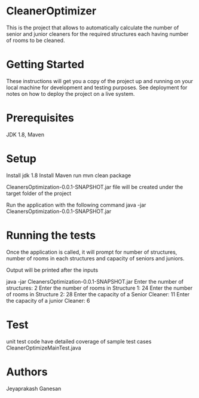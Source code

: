 # CleanerOptimizer
This is the project that allows to automatically calculate the number of senior and junior cleaners for the required structures each having number of rooms to be cleaned. 

# Getting Started
These instructions will get you a copy of the project up and running on your local machine for development and testing purposes. See deployment for notes on how to deploy the project on a live system.

# Prerequisites
JDK 1.8, Maven

# Setup

Install jdk 1.8
Install Maven
run mvn clean package

CleanersOptimization-0.0.1-SNAPSHOT.jar file will be created under the target folder of the project

Run the application with the following command
java -jar CleanersOptimization-0.0.1-SNAPSHOT.jar

# Running the tests
Once the application is called, it will prompt for number of structures, number of rooms in each structures and capacity of seniors and juniors.

Output will be printed after the inputs

java -jar CleanersOptimization-0.0.1-SNAPSHOT.jar
Enter the number of structures:
2
Enter the number of rooms in Structure 1:
24
Enter the number of rooms in Structure 2:
28
Enter the capacity of a Senior Cleaner:
11
Enter the capacity of a junior Cleaner:
6

# Test
unit test code have detailed coverage of sample test cases
CleanerOptimizeMainTest.java

# Authors
Jeyaprakash Ganesan
